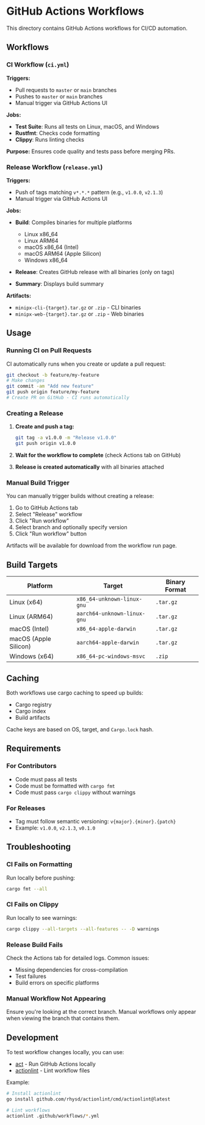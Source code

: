 # GitHub Actions Workflows

This directory contains GitHub Actions workflows for CI/CD automation.

## Workflows

### CI Workflow (`ci.yml`)

**Triggers:**
- Pull requests to `master` or `main` branches
- Pushes to `master` or `main` branches
- Manual trigger via GitHub Actions UI

**Jobs:**
- **Test Suite**: Runs all tests on Linux, macOS, and Windows
- **Rustfmt**: Checks code formatting
- **Clippy**: Runs linting checks

**Purpose:** Ensures code quality and tests pass before merging PRs.

### Release Workflow (`release.yml`)

**Triggers:**
- Push of tags matching `v*.*.*` pattern (e.g., `v1.0.0`, `v2.1.3`)
- Manual trigger via GitHub Actions UI

**Jobs:**
- **Build**: Compiles binaries for multiple platforms
  - Linux x86_64
  - Linux ARM64
  - macOS x86_64 (Intel)
  - macOS ARM64 (Apple Silicon)
  - Windows x86_64

- **Release**: Creates GitHub release with all binaries (only on tags)
- **Summary**: Displays build summary

**Artifacts:**
- `minipx-cli-{target}.tar.gz` or `.zip` - CLI binaries
- `minipx-web-{target}.tar.gz` or `.zip` - Web binaries

## Usage

### Running CI on Pull Requests

CI automatically runs when you create or update a pull request:

```bash
git checkout -b feature/my-feature
# Make changes
git commit -am "Add new feature"
git push origin feature/my-feature
# Create PR on GitHub - CI runs automatically
```

### Creating a Release

1. **Create and push a tag:**
   ```bash
   git tag -a v1.0.0 -m "Release v1.0.0"
   git push origin v1.0.0
   ```

2. **Wait for the workflow to complete** (check Actions tab on GitHub)

3. **Release is created automatically** with all binaries attached

### Manual Build Trigger

You can manually trigger builds without creating a release:

1. Go to GitHub Actions tab
2. Select "Release" workflow
3. Click "Run workflow"
4. Select branch and optionally specify version
5. Click "Run workflow" button

Artifacts will be available for download from the workflow run page.

## Build Targets

| Platform | Target | Binary Format |
|----------|--------|---------------|
| Linux (x64) | `x86_64-unknown-linux-gnu` | `.tar.gz` |
| Linux (ARM64) | `aarch64-unknown-linux-gnu` | `.tar.gz` |
| macOS (Intel) | `x86_64-apple-darwin` | `.tar.gz` |
| macOS (Apple Silicon) | `aarch64-apple-darwin` | `.tar.gz` |
| Windows (x64) | `x86_64-pc-windows-msvc` | `.zip` |

## Caching

Both workflows use cargo caching to speed up builds:
- Cargo registry
- Cargo index
- Build artifacts

Cache keys are based on OS, target, and `Cargo.lock` hash.

## Requirements

### For Contributors
- Code must pass all tests
- Code must be formatted with `cargo fmt`
- Code must pass `cargo clippy` without warnings

### For Releases
- Tag must follow semantic versioning: `v{major}.{minor}.{patch}`
- Example: `v1.0.0`, `v2.1.3`, `v0.1.0`

## Troubleshooting

### CI Fails on Formatting
Run locally before pushing:
```bash
cargo fmt --all
```

### CI Fails on Clippy
Run locally to see warnings:
```bash
cargo clippy --all-targets --all-features -- -D warnings
```

### Release Build Fails
Check the Actions tab for detailed logs. Common issues:
- Missing dependencies for cross-compilation
- Test failures
- Build errors on specific platforms

### Manual Workflow Not Appearing
Ensure you're looking at the correct branch. Manual workflows only appear when viewing the branch that contains them.

## Development

To test workflow changes locally, you can use:
- [act](https://github.com/nektos/act) - Run GitHub Actions locally
- [actionlint](https://github.com/rhysd/actionlint) - Lint workflow files

Example:
```bash
# Install actionlint
go install github.com/rhysd/actionlint/cmd/actionlint@latest

# Lint workflows
actionlint .github/workflows/*.yml
```
